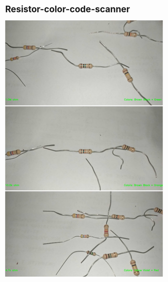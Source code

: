 # Resistor-color-code-scanner
![](Photo%20documentation/Example1.PNG)
![](Photo%20documentation/Example2.PNG)
![](Photo%20documentation/Example3.PNG)
